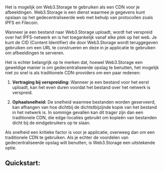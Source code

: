 Het is mogelijk om Web3.Storage te gebruiken als een CDN voor je afbeeldingen. Web3.Storage is een dienst waarmee je gegevens kunt opslaan op het gedecentraliseerde web met behulp van protocollen zoals IPFS en Filecoin.

Wanneer je een bestand naar Web3.Storage uploadt, wordt het verspreid over het IPFS-netwerk en is het toegankelijk vanaf elke plek op het web. Je kunt de CID (Content Identifier) die door Web3.Storage wordt teruggegeven gebruiken om een URL te construeren en deze in je applicatie te gebruiken om afbeeldingen te serveren.

Het is echter belangrijk op te merken dat, hoewel Web3.Storage een geweldige manier is om gedecentraliseerde opslag te benutten, het mogelijk niet zo snel is als traditionele CDN-providers om een paar redenen:

1. **Vertraging bij verspreiding:** Wanneer je een bestand voor het eerst uploadt, kan het even duren voordat het bestand over het netwerk is verspreid.

2. **Ophaalsnelheid:** De snelheid waarmee bestanden worden geserveerd, kan afhangen van hoe dichtbij de dichtstbijzijnde kopie van het bestand in het netwerk is. In sommige gevallen kan dit trager zijn dan een traditionele CDN, die edge-locaties gebruikt om kopieën van bestanden dicht bij de eindgebruikers op te slaan.

Als snelheid een kritieke factor is voor je applicatie, overweeg dan om een traditionele CDN te gebruiken. Als je echter de voordelen van gedecentraliseerde opslag wilt benutten, is Web3.Storage een uitstekende optie.

## Quickstart:

